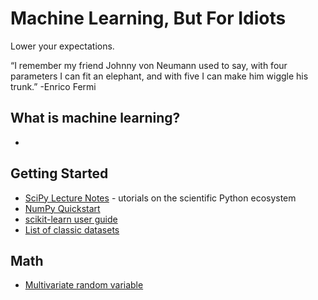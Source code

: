 # Machine Learning, But For Idiots

Lower your expectations.

“I remember my friend Johnny von Neumann used to say, with four parameters I can fit an elephant, and with five I can make him wiggle his trunk.” -Enrico Fermi

## What is machine learning?
* 


## Getting Started

* [SciPy Lecture Notes](https://scipy-lectures.org/) - utorials on the scientific Python ecosystem
* [NumPy Quickstart](https://numpy.org/devdocs/user/quickstart.html)
* [scikit-learn user guide](https://scikit-learn.org/stable/user_guide.html)
* [List of classic datasets](https://en.wikipedia.org/wiki/Data_set#Classic_data_sets)


## Math

* [Multivariate random variable](https://en.wikipedia.org/wiki/Multivariate_random_variable)
